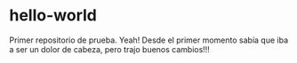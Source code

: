 # hello-world
Primer repositorio de prueba. Yeah!
Desde el primer momento sabía que iba a ser un dolor de cabeza, pero trajo buenos cambios!!!
